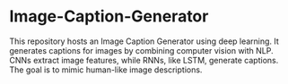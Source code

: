 # Image-Caption-Generator
 This repository hosts an Image Caption Generator using deep learning. It generates captions for images by combining computer vision with NLP. CNNs extract image features, while RNNs, like LSTM, generate captions. The goal is to mimic human-like image descriptions.
